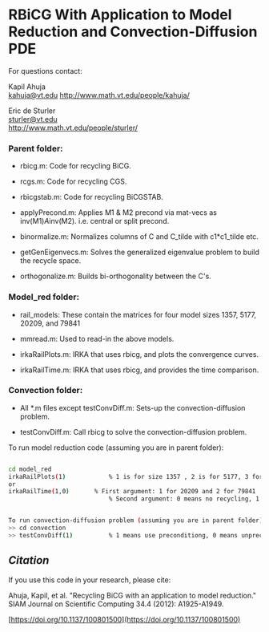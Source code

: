 # RBiCG With Application to Model Reduction and Convection-Diffusion PDE

For questions contact:

Kapil Ahuja  
kahuja@vt.edu
http://www.math.vt.edu/people/kahuja/ 

Eric de Sturler   
sturler@vt.edu  
http://www.math.vt.edu/people/sturler/

### Parent folder:
- rbicg.m: Code for recycling BiCG.

- rcgs.m: Code for recycling CGS.

- rbicgstab.m: Code for recycling BiCGSTAB.

- applyPrecond.m: Applies M1 & M2 precond via mat-vecs as inv(M1)*A*inv(M2). i.e. central or split precond.
				   
- binormalize.m: Normalizes columns of C and C_tilde with c1*c1_tilde etc.
				  
- getGenEigenvecs.m: Solves the generalized eigenvalue problem to build the recycle space.
					  
- orthogonalize.m: Builds bi-orthogonality between the C's.


### Model_red folder:
- rail_models: These contain the matrices for four model sizes 1357, 5177, 20209, and 79841

- mmread.m: Used to read-in the above models.

- irkaRailPlots.m: IRKA that uses rbicg, and plots the convergence curves.

- irkaRailTime.m: IRKA that uses rbicg, and provides the time comparison.

### Convection folder: 
- All *.m files except testConvDiff.m: Sets-up the convection-diffusion problem.

- testConvDiff.m: Call rbicg to solve the convection-diffusion problem.

To run model reduction code (assuming you are in parent folder):
```bash

cd model_red
irkaRailPlots(1)			% 1 is for size 1357 , 2 is for 5177, 3 for 20209, and 4 for 79841
or
irkaRailTime(1,0)		% First argument: 1 for 20209 and 2 for 79841
							% Second argument: 0 means no recycling, 1 means use recycling


To run convection-diffusion problem (assuming you are in parent folder):
>> cd convection
>> testConvDiff(1)			% 1 means use preconditiong, 0 means unpreconditioned solve
```
## *Citation*
If you use this code in your research, please cite:

Ahuja, Kapil, et al. "Recycling BiCG with an application to model reduction." SIAM Journal on Scientific Computing 34.4 (2012): A1925-A1949.

[https://doi.org/10.1137/100801500](https://doi.org/10.1137/100801500)
